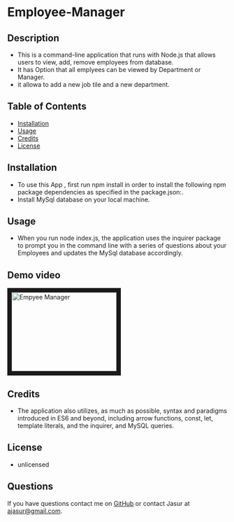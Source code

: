 # Employee-Manager

## Description 
* This is a command-line application that runs with Node.js that allows users to view, add, remove employees from database.
* It has Option that all emplyees can be viewed by Department or Manager.
* it allowa to add a new job tile and a new department.
## Table of Contents

* [Installation](#installation)
* [Usage](#usage)
* [Credits](#credits)
* [License](#license)

## Installation
* To use this App , first run npm install in order to install the following npm package dependencies as specified in the package.json:.
* Install MySql database on your local machine.
## Usage
* When you run node index.js, the application uses the inquirer package to prompt you in the command line with a series of questions about your Employees and updates the MySql database accordingly.

## Demo video

<a href="https://youtu.be/Bm7AS40MzYQ"
target="_blank"><img src="http://img.youtube.com/vi/4TaGrdNMONI/0.jpg" 
alt="Empyee Manager" width="240" height="180" border="10" /></a>



## Credits

* The application also utilizes, as much as possible, syntax and paradigms introduced in ES6 and beyond, including arrow functions, const, let, template literals, and the inquirer, and MySQL queries.

## License

* unlicensed


## Questions

If you have questions contact me on [GitHub](https://jamirov.github.io/) or contact Jasur at ajasur@gmail.com.